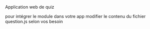 Application web de quiz

pour intégrer le module dans votre app modifier le contenu du fichier question.js selon vos besoin
